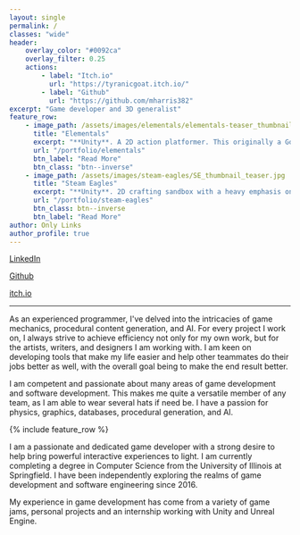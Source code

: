 ```yaml
--- 
layout: single
permalink: /
classes: "wide"
header:
    overlay_color: "#0092ca"
    overlay_filter: 0.25
    actions:
        - label: "Itch.io"
          url: "https://tyranicgoat.itch.io/"
        - label: "Github"
          url: "https://github.com/mharris382"
excerpt: "Game developer and 3D generalist"
feature_row:
    - image_path: /assets/images/elementals/elementals-teaser_thumbnail.png
      title: "Elementals"
      excerpt: "**Unity**. A 2D action platformer. This originally a Godot game jam project. Later it was reimplemented and extended in Unity."
      url: "/portfolio/elementals"
      btn_label: "Read More"
      btn_class: "btn--inverse"
    - image_path: /assets/images/steam-eagles/SE_thumbnail_teaser.jpg
      title: "Steam Eagles"
      excerpt: "**Unity**. 2D crafting sandbox with a heavy emphasis on freedom and creativity, combined with physics systems and gas simulations."
      url: "/portfolio/steam-eagles"
      btn_class: btn--inverse
      btn_label: "Read More"
author: Only Links
author_profile: true
---
```


<section class="page__share">
  <a href="https://www.linkedin.com/in/mharris382" class="btn btn--linkedin" target="_blank"><i class="fab fa-fw fa-linkedin" aria-hidden="true"></i><span> LinkedIn</span></a>

  <a href="https://www.linkedin.com/in/mharris382" class="btn btn--github" target="_blank"><i class="fab fa-fw fa-github" aria-hidden="true"></i><span> Github</span></a>

  <a href="https://tyranicgoat.itch.io/" class="btn btn--itchio" target="_blank"><i class="fab fa-fw fa-itch-io" aria-hidden="true"></i><span> itch.io</span></a>
</section>



---

As an experienced programmer, I've delved into the intricacies of game mechanics, procedural content generation, and AI. For every project I work on, I always strive to achieve efficiency not only for my own work, but for the artists, writers, and designers I am working with. I am keen on developing tools that make my life easier and help other teammates do their jobs better as well, with the overall goal being to make the end result better.

I am competent and passionate about many areas of game development and software development. This makes me quite a versatile member of any team, as I am able to wear several hats if need be. I have a passion for physics, graphics, databases, procedural generation, and AI.

{% include feature_row %}

I am a passionate and dedicated game developer with a strong desire to help bring powerful interactive experiences to light. I am currently completing a degree in Computer Science from the University of Illinois at Springfield. I have been independently exploring the realms of game development and software engineering since 2016. 

My experience in game development has come from a variety of game jams, personal projects and an internship working with Unity and Unreal Engine.
